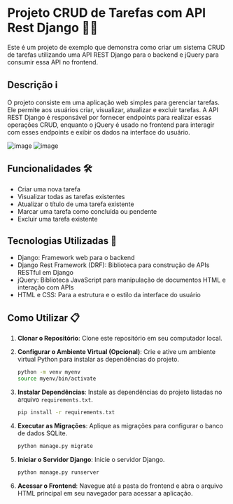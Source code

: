 # Projeto CRUD de Tarefas com API Rest Django 📝✅

Este é um projeto de exemplo que demonstra como criar um sistema CRUD de tarefas utilizando uma API REST Django para o backend e jQuery para consumir essa API no frontend.

## Descrição ℹ️

O projeto consiste em uma aplicação web simples para gerenciar tarefas. Ele permite aos usuários criar, visualizar, atualizar e excluir tarefas. A API REST Django é responsável por fornecer endpoints para realizar essas operações CRUD, enquanto o jQuery é usado no frontend para interagir com esses endpoints e exibir os dados na interface do usuário.

![image](https://github.com/djherondhy/task-django-crud/assets/35778998/22a3f5d9-ea17-4e79-ba5c-96e6056e9f30)
![image](https://github.com/djherondhy/task-django-crud/assets/35778998/63edce00-08c7-4a0a-9977-ae17e7877145)

## Funcionalidades 🛠️

- Criar uma nova tarefa
- Visualizar todas as tarefas existentes
- Atualizar o título de uma tarefa existente
- Marcar uma tarefa como concluída ou pendente
- Excluir uma tarefa existente

## Tecnologias Utilizadas 🚀

- Django: Framework web para o backend
- Django Rest Framework (DRF): Biblioteca para construção de APIs RESTful em Django
- jQuery: Biblioteca JavaScript para manipulação de documentos HTML e interação com APIs
- HTML e CSS: Para a estrutura e o estilo da interface do usuário

## Como Utilizar 📋

1. **Clonar o Repositório**: Clone este repositório em seu computador local.

2. **Configurar o Ambiente Virtual (Opcional)**: Crie e ative um ambiente virtual Python para instalar as dependências do projeto.

    ```bash
    python -m venv myenv
    source myenv/bin/activate
    ```

3. **Instalar Dependências**: Instale as dependências do projeto listadas no arquivo `requirements.txt`.

    ```bash
    pip install -r requirements.txt
    ```

4. **Executar as Migrações**: Aplique as migrações para configurar o banco de dados SQLite.

    ```bash
    python manage.py migrate
    ```

5. **Iniciar o Servidor Django**: Inicie o servidor Django.

    ```bash
    python manage.py runserver
    ```

6. **Acessar o Frontend**: Navegue até a pasta do frontend e abra o arquivo HTML principal em seu navegador para acessar a aplicação.


